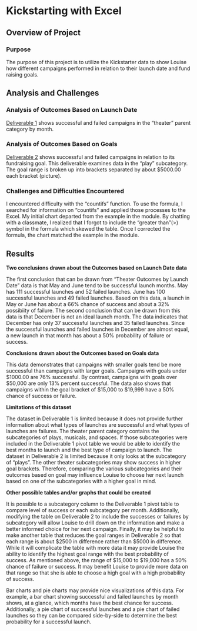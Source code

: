 # Kickstarting with Excel

## Overview of Project

### Purpose

The purpose of this project is to utilize the Kickstarter data to show Louise how different campaigns performed in relation to their launch date and fund raising goals.


## Analysis and Challenges



### Analysis of Outcomes Based on Launch Date

[Deliverable 1](https://github.com/laurlen2112/kickstarter-analysis/blob/main/resources/Theater_Outcomes_vs_Launch.png) shows successful and failed campaigns in the “theater” parent category by month. 
 

### Analysis of Outcomes Based on Goals

[Deliverable 2](https://github.com/laurlen2112/kickstarter-analysis/blob/main/resources/Outcomes_vs_Goals.png) shows successful and failed campaigns in relation to its fundraising goal.  This deliverable examines data in the “play” subcategory.  The goal range is broken up into brackets separated by about $5000.00 each bracket (picture).


### Challenges and Difficulties Encountered

I encountered difficulty with the “countifs” function.  To use the formula, I searched for information on “countifs” and applied those processes to the Excel.  My initial chart departed from the example in the module.  By chatting with a classmate, I realized that I forgot to include the “greater than”(>) symbol in the formula which skewed the table. Once I corrected the formula, the chart matched the example in the module.

## Results

**Two conclusions drawn about the Outcomes based on Launch Date data**


The first conclusion that can be drawn from “Theater Outcomes by Launch Date” data is that May and June tend to be successful launch months.  May has 111 successful launches and 52 failed launches.  June has 100 successful launches and 49 failed launches.  Based on this data, a launch in May or June has about a 66% chance of success and about a 32% possibiity of failure. The second conclusion that can be drawn from this data is that December is not an ideal launch month.  The data indicates that December has only 37 successful launches and 35 failed launches.  Since the successful launches and failed launches in December are almost equal, a new launch in that month has about a 50% probability of failure or success. 

**Conclusions drawn about the Outcomes based on Goals data**

This data demonstrates that campaigns with smaller goals tend be more successful than campaigns with larger goals.  Campaigns with goals under $1000.00 are 76% successful.  By contrast, campaigns with goals over $50,000 are only 13% percent successful.  The data also shows that campaigns within the goal bracket of $15,000 to $19,999 have a 50% chance of success or failure.


**Limitations of this dataset**

The dataset in Deliverable 1 is limited because it does not provide further information about what types of launches are successful and what types of launches are failures.  The theater parent category contains the subcategories of plays, musicals, and spaces.  If those subcategories were included in the Deliverable 1 pivot table we would be able to identify the best months to launch and the best type of campaign to launch.  The dataset in Deliverable 2 is limited because it only looks at the subcategory of “plays”.  The other theater subcategories may show success in higher goal brackets.  Therefore, comparing the various subcategories and their outcomes based on goal may influence Louise to choose her next launch based on one of the subcategories with a higher goal in mind.

**Other possible tables and/or graphs that could be created**

It is possible to a subcategory column to the Deliverable 1 pivot table to compare level of success or each subcategory per month.  Additionally, modifying the table on Deliverable 2 to include the successes or failures by subcategory will allow Louise to drill down on the information and make a better informed choice for her next campaign.  Finally, it may be helpful to make another table that reduces the goal ranges in Deliverable 2 so that each range is about $2500 in difference rather than $5000 in difference.  While it will complicate the table with more data it may provide Louise the ability to  identify the highest goal range with the best probability of success.  As mentioned above, the range of $15,000 to $19,000 has a 50% chance of failure or success.  It may benefit Louise to provide more data on that range so that she is able to choose a high goal with a high probability of success. 

Bar charts and pie charts may provide nice visualizations of this data.  For example, a bar chart showing successful and failed launches by month shows, at a glance, which months have the best chance for success.  Additionally, a pie chart of successful launches and a pie chart of failed launches so they can be compared side-by-side to determine the best probability for a successful launch. 
